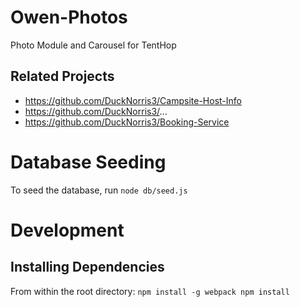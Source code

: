 # Owen-Photos
Photo Module and Carousel for TentHop

## Related Projects
* https://github.com/DuckNorris3/Campsite-Host-Info
* https://github.com/DuckNorris3/...
* https://github.com/DuckNorris3/Booking-Service


# Database Seeding
To seed the database, run `node db/seed.js`

# Development
## Installing Dependencies

From within the root directory:
`npm install -g webpack
npm install`
